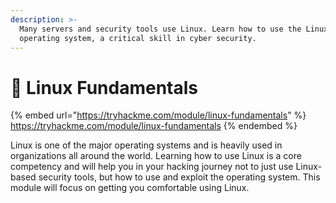 ```yaml
---
description: >-
  Many servers and security tools use Linux. Learn how to use the Linux
  operating system, a critical skill in cyber security.
---
```


# 🐧 Linux Fundamentals

{% embed url="https://tryhackme.com/module/linux-fundamentals" %}
https://tryhackme.com/module/linux-fundamentals
{% endembed %}

Linux is one of the major operating systems and is heavily used in organizations all around the world. Learning how to use Linux is a core competency and will help you in your hacking journey not to just use Linux-based security tools, but how to use and exploit the operating system. This module will focus on getting you comfortable using Linux.
